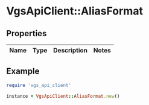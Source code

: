# VgsApiClient::AliasFormat

## Properties

| Name | Type | Description | Notes |
| ---- | ---- | ----------- | ----- |

## Example

```ruby
require 'vgs_api_client'

instance = VgsApiClient::AliasFormat.new()
```

